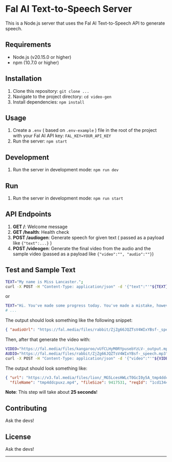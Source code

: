 # Fal AI Text-to-Speech Server

This is a Node.js server that uses the Fal AI Text-to-Speech API to generate speech.

## Requirements

* Node.js (v20.15.0 or higher)
* npm (10.7.0 or higher)

## Installation

1. Clone this repository: `git clone ...`
2. Navigate to the project directory: `cd video-gen`
3. Install dependencies: `npm install`

## Usage

1. Create a `.env` ( based on `.env-example` ) file in the root of the project with your Fal AI API key: `FAL_KEY=YOUR_API_KEY`
2. Run the server: `npm start`

## Development

1. Run the server in development mode: `npm run dev`

## Run

1. Run the server in development mode: `npm run start`

## API Endpoints

1. **GET /**: Welcome message
2. **GET /health**: Health check
3. **POST /audiogen**: Generate speech for given text ( passed as a payload like `{"text":...}` )
4. **POST /videogen**: Generate the final video from the audio and the sample video (passed as a payload like `{"video":"", "audio":""}`)

## Test and Sample Text

```sh
TEXT="My name is Miss Lancaster.";
curl -X POST -H "Content-Type: application/json" -d '{"text":"'"${TEXT}"'"}' localhost:3000/audiogen
```

or

```sh
TEXT="Hi. You've made some progress today. You've made a mistake, however. You said: I saw an dog in the park. That's not correct, you should have said: I saw a dog in the park. Remember, always use A. when the word starts with a consonant."
# ...
```

The output should look something like the following snippet:

```json
{ "audioUrl": "https://fal.media/files/rabbit/ZjZg66JQZTsV4WIxYBsf-_speech.mp3", "durationMs": 936, "id": ".." }
```

Then, after that generate the video with:

```sh
VIDEO="https://fal.media/files/kangaroo/vUfCLHyM0RYpusebYzLV-_output.mp4";
AUDIO="https://fal.media/files/rabbit/ZjZg66JQZTsV4WIxYBsf-_speech.mp3";
curl -X POST -H "Content-Type: application/json" -d '{"video":"'"${VIDEO}"'","audio":"'"${AUDIO}"'"}' localhost:3000/videogen
```

The output should look something like:

```json
{ "url": "https://v3.fal.media/files/lion/_MG5LcesHWLcT0GcI0y5A_tmp4ddcpuxz.mp4",
  "fileName": "tmp4ddcpuxz.mp4", "fileSize": 9417531, "reqId": "1cd13442-7483-4c56-baaa-ac0a4803e6e3" }
```

**Note**: This step will take about **25 seconds**!

## Contributing

Ask the devs!

## License

Ask the devs!

---
